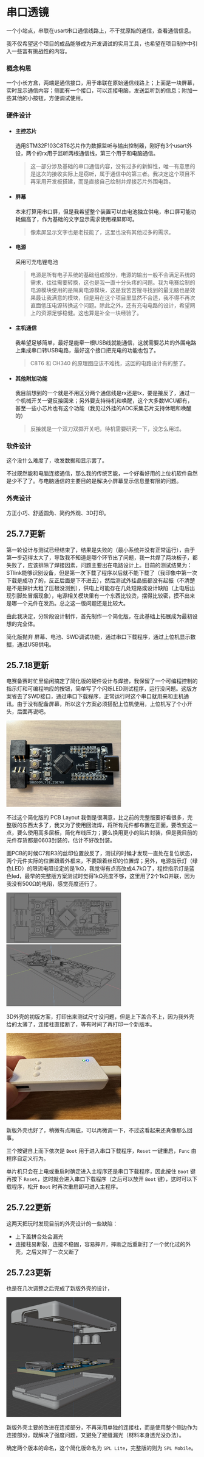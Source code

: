 # 串口透镜

一个小站点，串联在usart串口通信线路上，不干扰原始的通信，查看通信信息。

我不仅希望这个项目的成品能够成为开发调试的实用工具，也希望在项目制作中引入一些富有挑战性的内容。



### 概念构思

一个小长方盒，两端是通信接口，用于串联在原始通信线路上；上面是一块屏幕，实时显示通信内容；侧面有一个接口，可以连接电脑，发送监听到的信息；附加一些其他的小按钮，方便调试使用。



### 硬件设计

- #### 主控芯片

    选用STM32F103C8T6芯片作为数据监听与输出控制器，刚好有3个usart外设，两个的rx用于监听两根通信线，第三个用于和电脑通信。

    > 这一部分涉及基础的串口通信内容，没有过多的新鲜性，唯一有意思的是这次的接收实际上是窃听，属于通信中的第三者。我决定这个项目不再采用开发板搭建，而是直接自己绘制并焊接芯片外围电路。

- #### 屏幕

    本来打算用串口屏，但是我希望整个装置可以由电池独立供电，串口屏可能功耗偏高了，作为基础的文字显示需求使用裸屏即可。

    > 像素屏显示文字也是老技能了，这里也没有其他过多的需求。

- #### 电源

    采用可充电锂电池

    > 电源是所有电子系统的基础组成部分，电源的输出一般不会满足系统的需求，往往需要转换，这也是我一直十分头疼的问题。我为电赛绘制的电源模块使用的是隔离电源模块，这是我苦苦搜寻找到的最无脑也是效果最让我满意的模块，但是用在这个项目里显然不合适，我不得不再次直面低压电源转换这个问题。除此之外，还有充电电路的设计，希望网上的资源足够稳健。这也算是补全一块经验了。

- #### 主机通信

    我希望足够简单，最好是能牵一根USB线就能通信，这就需要芯片的外围电路上集成串口转USB电路，最好这个接口把充电的功能也包了。

    > C8T6 和 CH340 的原理图应该不难找，这回的电路设计有的整了。

- #### 其他附加功能

    我目前想到的一个就是不用区分两个通信线是rx还是tx，要是接反了，通过一个机械开关一键反接回来；另外要支持待机和唤醒，这个大多数MCU都有，甚至一些小芯片也有这个功能（我见过外挂的ADC采集芯片支持休眠和唤醒的）

    > 反接就是一个双刀双掷开关吧，待机需要研究一下，没怎么用过。



### 软件设计

这个没什么难度了，收发数据和显示罢了。

不过既然能和电脑连接通信，那么我的传统艺能，一个好看好用的上位机软件自然是少不了了。与电脑通信的主要目的是解决小屏幕显示信息量有限的问题。



### 外壳设计

方正小巧、舒适圆角、简约外观、3D打印。



## 25.7.7更新

第一轮设计与测试已经结束了，结果是失败的（最小系统并没有正常运行），由于第一步迈得太大了，导致我不知道是哪个环节出了问题，我一共焊了两块板子，都失败了，应该排除了焊接因素，问题主要出在电路设计上。目前的测试结果为：STlink能够识别设备，但是第一次下载了程序以后就不能下载了（我印象中第一次下载是成功了的，反正后面是下不进去），然后测试外挂晶振都没有起振（不清楚是不是探针太粗了压根没测到），供电上可能存在几处短路或设计缺陷（上电后出现引脚处冒烟现象），电源相关模块里有一个东西比较烫，摆得比较密，摸不出来是哪一个元件在发热。总之这一版问题还是比较大。

由此我决定，分阶段设计制作，首先制作一个简化版，在此基础上拓展成为最初设想的完全体。

简化版抛弃 屏幕、电池、SWD调试功能，通过串口下载程序，通过上位机显示数据，通过USB供电。



## 25.7.18更新

电赛备赛时忙里偷闲搞定了简化版的硬件设计与焊接，我保留了一个可编程控制的指示灯和可编程响应的按钮，简单写了个闪烁LED测试程序，运行没问题。这版方案省去了SWD接口，通过串口下载程序，正常运行时这个串口就用来和主机通讯。由于没有配备屏幕，所以这个方案必须搭配上位机使用，上位机写了个小开头，后面再说吧。

<img src="./README.assets/IMG_1838.jpeg" style="width:60%;">

不过这个简化版的 PCB Layout 我倒是很满意，比之前的完整版要好看很多，完整版的东西太多了，我又为了使用回流焊，将所有元件都布置在正面，要改变这一点，要么使用高多层板，简化布线压力；要么换用更小的贴片封装，但是我目前的元件存货都是0603封装的，估计不好改封装。

画PCB的时候C7和R3的丝印位置放反了，测试的时候才发现一直处在复位状态，两个元件实际的位置跟着外框来，不要跟着丝印的位置焊；另外，电源指示灯（绿色LED）的限流电阻设定的是1kΩ，我觉得有点亮改成4.7kΩ了，程控指示灯是蓝色led，最早的完整版方案测试时觉得1kΩ亮度不够，这里用了2个1kΩ并联，因为我没有500Ω的电阻，感觉亮度还行了。

<img src="./README.assets/%E6%88%AA%E5%B1%8F2025-07-18%2001.55.09.png" style="width:60%;">

<img src="./README.assets/%E6%88%AA%E5%B1%8F2025-07-18%2001.54.37.png" style="width:60%;">

3D外壳的初版方案，打印出来测试尺寸没问题，但是上下盖合不上，因为我外壳给的太薄了，连接柱直接断了，等有时间了再打印一个新版本。

<img src="./README.assets/IMG_1839.jpeg" style="width:60%;" />

新版外壳也好了，稍微有点瑕疵，可以再微调一下，不过这看起来还真像那么回事。

三个按键自上而下依次是 `Boot` 用于进入串口下载程序，`Reset` 一键重启，`Func` 由程序自定义行为。

单片机只会在上电或重启时确定进入主程序还是串口下载程序，因此按住 `Boot` 键再按下 `Reset`，这时就会进入串口下载程序（之后可以放开 `Boot` 键），这时可以下载程序，松开 `Boot` 时再次重启即可进入主程序。



## 25.7.22更新

这两天把玩时发现目前的外壳设计的一些缺陷：

- 上下盖拼合处会漏光
- 连接柱易断裂，连接不稳固，容易摔开，摔断之后重新打了一个优化过的外壳，之后又摔了一次又断了



## 25.7.23更新

也是在几次调整之后完成了新版外壳的设计，

<img src="./README.assets/image-20250723061429827.png" style="width:60%;">

新版外壳主要的改进在连接部分，不再采用单独的连接柱，而是使用整个侧边作为连接部分，既解决了强度问题，又避免了接缝漏光（材料本身透光没办法）。

确定两个版本的命名，这个简化版命名为 `SPL Lite`，完整版的则为 `SPL Mobile`。
